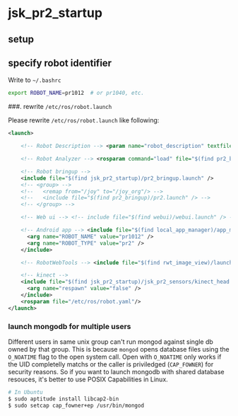 # jsk_pr2_startup

## setup

## specify robot identifier

Write to `~/.bashrc`

```bash
export ROBOT_NAME=pr1012  # or pr1040, etc.
```

###. rewrite `/etc/ros/robot.launch`

Please rewrite `/etc/ros/robot.launch` like following:
```xml
<launch>

    <!-- Robot Description --> <param name="robot_description" textfile="/etc/ros/groovy/urdf/robot.xml" />

    <!-- Robot Analyzer --> <rosparam command="load" file="$(find pr2_bringup)/config/pr2_analyzers.yaml" ns="diag_agg" />

    <!-- Robot bringup --> 
    <include file="$(find jsk_pr2_startup)/pr2_bringup.launch" />
    <!-- <group> -->
    <!--   <remap from="/joy" to="/joy_org"/> -->
    <!--   <include file="$(find pr2_bringup)/pr2.launch" /> -->
    <!-- </group> -->

    <!-- Web ui --> <!-- include file="$(find webui)/webui.launch" /> -->

    <!-- Android app --> <include file="$(find local_app_manager)/app_manager.launch" >
      <arg name="ROBOT_NAME" value="pr1012" />
      <arg name="ROBOT_TYPE" value="pr2" />
    </include>

    <!-- RobotWebTools --> <include file="$(find rwt_image_view)/launch/rwt_image_view.launch"/>

    <!-- kinect -->
    <include file="$(find jsk_pr2_startup)/jsk_pr2_sensors/kinect_head.launch">
      <arg name="respawn" value="false" />
    </include>
    <rosparam file="/etc/ros/robot.yaml"/>
</launch> 

```

### launch mongodb for multiple users

Different users in same unix group can't run mongod against single db owned by that group.
This is because `mongod` opens database files using the `O_NOATIME` flag to the open system call.
Open with `O_NOATIME` only works if the UID completelly matchs or the caller is priviledged (`CAP_FOWNER`) for security reasons.
So if you want to launch mongodb with shared database resouces, it's better to use POSIX Capabilities in Linux.

```bash
# In Ubuntu
$ sudo aptitude install libcap2-bin
$ sudo setcap cap_fowner+ep /usr/bin/mongod
```

